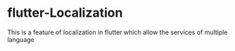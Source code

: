 # flutter-Localization
This is a feature of localization in flutter which allow the services of multiple  language 
